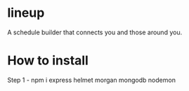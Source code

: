 # lineup
A schedule builder that connects you and those around you.

# How to install 
Step 1 - npm i express helmet morgan mongodb nodemon
